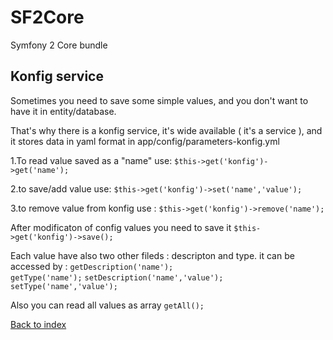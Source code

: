 # SF2Core
Symfony 2 Core bundle
## Konfig service
Sometimes  you need  to save some  simple values, and  you don't  want  to have it in entity/database.

That's  why  there is  a  konfig  service,  it's wide available ( it's a service ), and  it stores data in yaml  format in app/config/parameters-konfig.yml

1.To read  value saved as a  "name" use:
`$this->get('konfig')->get('name');`

2.to save/add value  use:
`$this->get('konfig')->set('name','value');`

3.to remove value from konfig use :
`$this->get('konfig')->remove('name');`

After  modificaton of  config  values  you need  to save it 
`$this->get('konfig')->save();`


Each value have  also two other fileds : descripton and  type.
it can be accessed  by : 
`getDescription('name');`	
`getType('name');`
`setDescription('name','value');`
`setType('name','value');`

Also you  can read  all values  as  array 
`getAll();`


[Back to index](../README.md)




